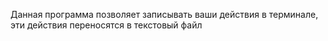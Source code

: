 Данная программа позволяет записывать ваши действия в терминале, эти действия переносятся в текстовый файл
